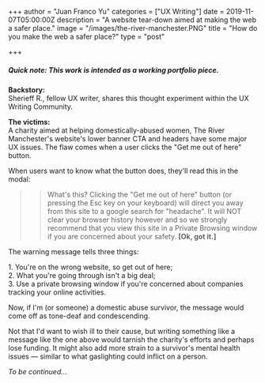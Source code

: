 +++
author = "Juan Franco Yu"
categories = ["UX Writing"]
date = 2019-11-07T05:00:00Z
description = "A website tear-down aimed at making the web a safer place."
image = "/images/the-river-manchester.PNG"
title = "How do you make the web a safer place?"
type = "post"

+++
##### _Quick note: This work is intended as a working portfolio piece._

**Backstory:**  
Sherieff R., fellow UX writer, shares this thought experiment within the UX Writing Community.

**The victims:**  
A charity aimed at helping domestically-abused women, The River Manchester's website's lower banner CTA and headers have some major UX issues. The flaw comes when a user clicks the "Get me out of here" button.

When users want to know what the button does, they'll read this in the modal:

> > What's this? Clicking the "Get me out of here" button (or pressing the Esc key on your keyboard) will direct you away from this site to a google search for "headache". It will NOT clear your browser history however and so we strongly recommend that you view this site in a Private Browsing window if you are concerned about your safety. **\[Ok, got it.\]**

The warning message tells three things:

1\. You're on the wrong website, so get out of here;  
2\. What you're going through isn't a big deal;  
3\. Use a private browsing window if you're concerned about companies tracking your online activities.

Now, if I'm (or someone) a domestic abuse survivor, the message would come off as tone-deaf and condescending.

Not that I'd want to wish ill to their cause, but writing something like a message like the one above would tarnish the charity's efforts and perhaps lose funding. It might also add more strain to a survivor's mental health issues — similar to what gaslighting could inflict on a person.

_To be continued..._